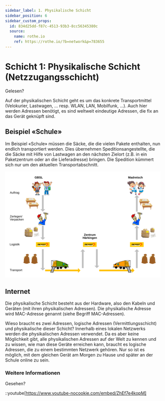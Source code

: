 ```yaml
---
sidebar_label: 1. Physikalische Schicht
sidebar_position: 6
sidebar_custom_props:
  id: 834d25dd-f87c-4513-93b3-8cc56345380c
  source:
    name: rothe.io
    ref: https://rothe.io/?b=network&p=783655
---
```


#  Schicht 1: Physikalische Schicht (Netzzugangsschicht)

<Answer type="state" webKey="9285e8bd-8411-45b6-890c-93aad1bd8b9c">
Gelesen?
</Answer>

Auf der physikalischen Schicht geht es um das konkrete Transportmittel (Velokurier, Lastwagen, ... resp. WLAN, LAN, Mobilfunk, ...). Auch hier werden Adressen benötigt, es sind weltweit eindeutige Adressen, die fix an das Gerät geknüpft sind.

## Beispiel «Schule»
Im Beispiel «Schule» müssen die Säcke, die die vielen Pakete enthalten, nun endlich transportiert werden. Dies übernehmen Speditionsangestellte, die die Säcke mit Hilfe von Lastwagen an den nächsten Zielort (z.B. in ein Paketzentrum oder an die Lieferadresse) bringen. Die Spedition kümmert sich nur um den aktuellen Transportabschnitt.

![](img/1-school-example.svg)

## Internet

Die physikalische Schicht besteht aus der Hardware, also den Kabeln und Geräten (mit ihren physikalischen Adressen). Die physikalische Adresse wird MAC-Adresse genannt (siehe Begriff MAC-Adressen).

Wieso braucht es zwei Adressen, logische Adressen (Vermittlungsschicht) und physikalische dieser Schicht? Innerhalb eines lokalen Netzwerks werden die physikalischen Adressen verwendet. Da es aber keine Möglichkeit gibt, alle physikalischen Adressen auf der Welt zu kennen und zu wissen, wie man diese Geräte erreichen kann, braucht es logische Adressen, die zu einem bestimmten Netzwerk gehören. Nur so ist es möglich, mit dem gleichen Gerät am Morgen zu Hause und später an der Schule online zu sein.

### Weitere Informationen

<Answer type="state" webKey="52593c0c-9652-4b36-9ed6-911c862a66aa">Gesehen?</Answer>

::youtube[https://www.youtube-nocookie.com/embed/ZhEf7e4kopM]



